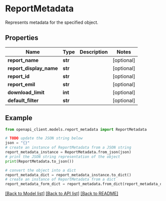 # ReportMetadata

Represents metadata for the specified object.

## Properties

Name | Type | Description | Notes
------------ | ------------- | ------------- | -------------
**report_name** | **str** |  | [optional] 
**report_display_name** | **str** |  | [optional] 
**report_id** | **str** |  | [optional] 
**report_emil** | **str** |  | [optional] 
**download_limit** | **int** |  | [optional] 
**default_filter** | **str** |  | [optional] 

## Example

```python
from openapi_client.models.report_metadata import ReportMetadata

# TODO update the JSON string below
json = "{}"
# create an instance of ReportMetadata from a JSON string
report_metadata_instance = ReportMetadata.from_json(json)
# print the JSON string representation of the object
print(ReportMetadata.to_json())

# convert the object into a dict
report_metadata_dict = report_metadata_instance.to_dict()
# create an instance of ReportMetadata from a dict
report_metadata_form_dict = report_metadata.from_dict(report_metadata_dict)
```
[[Back to Model list]](../README.md#documentation-for-models) [[Back to API list]](../README.md#documentation-for-api-endpoints) [[Back to README]](../README.md)


